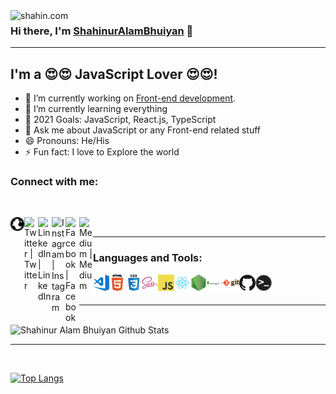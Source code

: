 <img align="left" alt="shahin.com" width="400px"  src="https://camo.githubusercontent.com/2cfc84707b60a1616528db1bc46406c1428008e046769c8a682d59419bd96b58/68747470733a2f2f736f68656c69736c616d696d72616e2e6e65746c6966792e6170702f7374617469632f6d656469612f446576656c6f7065722e65306564376662662e737667" />

### Hi there, I'm [ShahinurAlamBhuiyan][website] 👋

---

## I'm a 😍😍 JavaScript Lover 😍😍!
- 🔭 I’m currently working on [Front-end development][website].
- 🌱 I’m currently learning everything
- 🥅 2021 Goals: JavaScript, React.js, TypeScript
- 💬 Ask me about JavaScript or any Front-end related stuff 
- 😄 Pronouns: He/His
- ⚡ Fun fact: I love to Explore the world

### Connect with me:
<br />

[<img align="left" alt="shahin.com" width="22px" src="https://raw.githubusercontent.com/iconic/open-iconic/master/svg/globe.svg" />][website]
[<img align="left" alt="Twitter | Twitter" width="22px" src="https://cdn.jsdelivr.net/npm/simple-icons@v3/icons/twitter.svg" />][twitter]
[<img align="left" alt="LinkedIn | LinkedIn" width="22px" src="https://cdn.jsdelivr.net/npm/simple-icons@v3/icons/linkedin.svg" />][linkedin]
[<img align="left" alt="Instagram | Instagram" width="22px" src="https://cdn.jsdelivr.net/npm/simple-icons@v3/icons/instagram.svg" />][instagram]
[<img align="left" alt="Facebook | Facebook" width="22px" src="https://cdn.jsdelivr.net/npm/simple-icons@v3/icons/facebook.svg" />][Facebook]
[<img align="left" alt="Medium | Medium" width="22px" src="https://cdn.jsdelivr.net/npm/simple-icons@v3/icons/medium.svg" />][Medium]

<br />

---

### Languages and Tools:

[<img align="left" alt="Visual Studio Code" width="26px" src="https://raw.githubusercontent.com/github/explore/80688e429a7d4ef2fca1e82350fe8e3517d3494d/topics/visual-studio-code/visual-studio-code.png" />][vscode]
[<img align="left" alt="HTML5" width="26px" src="https://raw.githubusercontent.com/github/explore/80688e429a7d4ef2fca1e82350fe8e3517d3494d/topics/html/html.png" />][webdevplaylist]
[<img align="left" alt="CSS3" width="26px" src="https://raw.githubusercontent.com/github/explore/80688e429a7d4ef2fca1e82350fe8e3517d3494d/topics/css/css.png" />][cssplaylist]
[<img align="left" alt="Sass" width="26px" src="https://raw.githubusercontent.com/github/explore/80688e429a7d4ef2fca1e82350fe8e3517d3494d/topics/sass/sass.png" />][cssplaylist]
[<img align="left" alt="JavaScript" width="26px" src="https://raw.githubusercontent.com/github/explore/80688e429a7d4ef2fca1e82350fe8e3517d3494d/topics/javascript/javascript.png" />][jsplaylist]
[<img align="left" alt="React" width="26px" src="https://raw.githubusercontent.com/github/explore/80688e429a7d4ef2fca1e82350fe8e3517d3494d/topics/react/react.png" />][reactplaylist]
[<img align="left" alt="Node.js" width="26px" src="https://raw.githubusercontent.com/github/explore/80688e429a7d4ef2fca1e82350fe8e3517d3494d/topics/nodejs/nodejs.png" />][webdevplaylist]
[<img align="left" alt="MongoDB" width="26px" src="https://raw.githubusercontent.com/github/explore/80688e429a7d4ef2fca1e82350fe8e3517d3494d/topics/mongodb/mongodb.png" />][webdevplaylist]
[<img align="left" alt="Git" width="26px" src="https://raw.githubusercontent.com/github/explore/80688e429a7d4ef2fca1e82350fe8e3517d3494d/topics/git/git.png" />][webdevplaylist]
[<img align="left" alt="GitHub" width="26px" src="https://raw.githubusercontent.com/github/explore/78df643247d429f6cc873026c0622819ad797942/topics/github/github.png" />][webdevplaylist]
[<img align="left" alt="HTML5" width="26px" src="https://raw.githubusercontent.com/github/explore/80688e429a7d4ef2fca1e82350fe8e3517d3494d/topics/terminal/terminal.png" />][webdevplaylist]

<br />

<br />

---
<br />

<img width="550px" alt="Shahinur Alam Bhuiyan Github Stats"  src="https://github-readme-stats.vercel.app/api?username=ShahinurAlamBhuiyan&show_icons=true&title_color=00BFFF&icon_color=00BFFF&text_color=ffffff&bg_color=191919"/>

---
<br />

[![Top Langs](https://github-readme-stats.vercel.app/api/top-langs/?username=ShahinurAlamBhuiyan&card_width=500&title_color=00BFFF&text_color=ffffff&bg_color=191919)](https://github.com/ShahinurAlamBhuiyan/github-readme-stats)


[programming]: https://www.programming-hero.com/
[website]: https://bhuiyan-portfolio.web.app/
[twitter]: https://twitter.com/ShahinurAlamBh1
[linkedin]: https://www.linkedin.com/in/shahinur-alam-bhuiyan-178161211/
[webdevplaylist]: https://www.w3schools.com/
[jsplaylist]: https://www.w3schools.com/js/js_intro.asp
[cssplaylist]: https://www.w3schools.com/css/
[reactplaylist]: https://reactjs.org/
[vscode]: https://code.visualstudio.com/
[instagram]: https://www.instagram.com/_shahin__bhuiyan_/
[Facebook]: https://www.facebook.com/shahin19sep/
[Medium]: https://shahinur-alam-bhuiyan01.medium.com/
